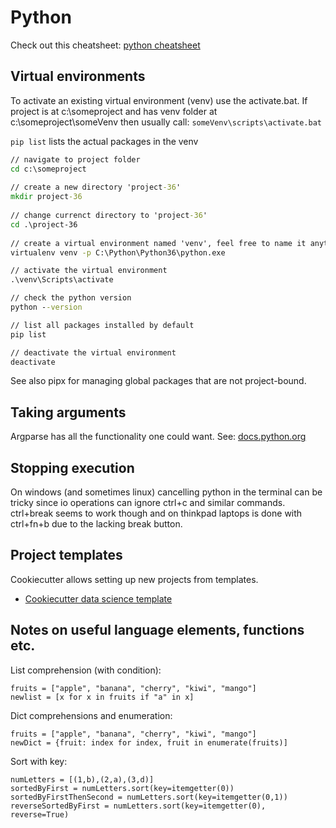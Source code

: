 # Python

Check out this cheatsheet: [python cheatsheet](https://gto76.github.io/python-cheatsheet/#pandas)

## Virtual environments

To activate an existing virtual environment (venv) use the activate.bat. If project is at c:\someproject and has venv folder at c:\someproject\someVenv then usually call:
`someVenv\scripts\activate.bat`

`pip list` lists the actual packages in the venv

``` bat
// navigate to project folder  
cd c:\someproject
  
// create a new directory 'project-36'  
mkdir project-36  
  
// change currenct directory to 'project-36'  
cd .\project-36  
  
// create a virtual environment named 'venv', feel free to name it anything you like. -p Location is optional but makes sure to use a specific python version.
virtualenv venv -p C:\Python\Python36\python.exe  

// activate the virtual environment
.\venv\Scripts\activate

// check the python version
python --version

// list all packages installed by default
pip list

// deactivate the virtual environment
deactivate
```

See also pipx for managing global packages that are not project-bound.

## Taking arguments

Argparse has all the functionality one could want. See:
[docs.python.org](https://docs.python.org/3/howto/argparse.html)

## Stopping execution

On windows (and sometimes linux) cancelling python in the terminal can be tricky since io operations can ignore ctrl+c and similar commands. ctrl+break seems to work though and on thinkpad laptops is done with ctrl+fn+b due to the lacking break button.

## Project templates

Cookiecutter allows setting up new projects from templates.

* [Cookiecutter data science template](https://github.com/drivendata/cookiecutter-data-science)

## Notes on useful language elements, functions etc.

List comprehension (with condition):

````python3
fruits = ["apple", "banana", "cherry", "kiwi", "mango"]
newlist = [x for x in fruits if "a" in x]
````

Dict comprehensions and enumeration:

````python3
fruits = ["apple", "banana", "cherry", "kiwi", "mango"]
newDict = {fruit: index for index, fruit in enumerate(fruits)]
````

Sort with key:

````python3
numLetters = [(1,b),(2,a),(3,d)]
sortedByFirst = numLetters.sort(key=itemgetter(0))
sortedByFirstThenSecond = numLetters.sort(key=itemgetter(0,1))
reverseSortedByFirst = numLetters.sort(key=itemgetter(0), reverse=True)
````
